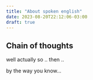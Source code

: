 ```yaml
---
title: "About spoken english"
date: 2023-08-20T22:12:06-03:00
draft: true
---
```


<!-- 
MAIN QUESTIONS

WHEN USE <<TO DO>> AND WHEN NOT

COLLECTION OF IDIOMS
-->

<!--
SOUNDS OF INFORMAL ENGLISH

dah-yah
do-you-
-->

## Chain of thoughts

well
actually
so ..
then ..

by the way
you know...
